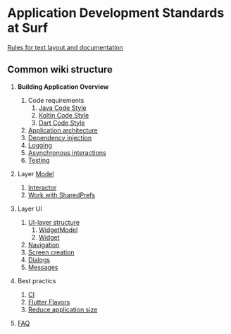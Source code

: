 # Application Development Standards at Surf

[Rules for text layout and documentation](rules.md)

## Common wiki structure

1. **Building Application Overview**
    1. Code requirements
        1. [Java Code Style][java_codestyle]
        1. [Koltin Code Style][kotlin_codestyle]
        1. [Dart Code Style](common/code_style.md)
    1. [Application architecture](common/arch.md)
    1. [Dependency injection](common/di.md)
    1. [Logging](common/logging.md)
    1. [Asynchronous interactions](common/async.md)
    1. [Testing](common/testing.md)

1. Layer [Model](model/model.md)
    1. [Interactor](model/interactor.md)
    2. [Work with SharedPrefs](model/shared_preferences.md)

2. Layer UI
    1. [UI-layer structure](ui/structure.md)
        1. [WidgetModel](ui/widget_model.md)
        2. [Widget](ui/widget.md)
    2. [Navigation](common/navigation.md)
    3. [Screen creation](ui/create_screen.md)
    4. [Dialogs](ui/dialog.md)
    5. [Messages](common/message.md)

3. Best practics
    1. [CI](https://github.com/surfstudio/jenkins-pipeline-lib)
    2. [Flutter Flavors](best_practice/flavors/flavors_for_devs.md)
    3. [Reduce application size](best_practice/reduce_app_size.md)

4. [FAQ](faq/faq.md)

[java_codestyle]:https://github.com/surfstudio/SurfAndroidStandard/blob/snapshot-0.4.0/docs/common/codestyle/java_codestyle.md

[kotlin_codestyle]:https://github.com/surfstudio/SurfAndroidStandard/blob/snapshot-0.4.0/docs/common/codestyle/kotlin_codestyle.md